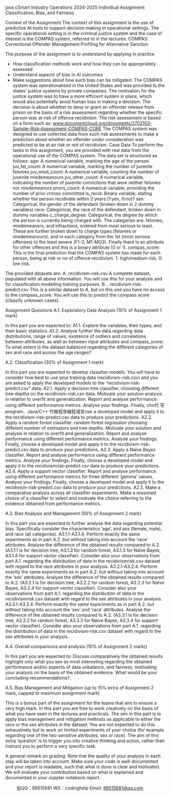java cSmart Industry Operations 2024-2025 
Individual Assignment 
Classification, Bias, and Fairness 
 
Context of the Assignment 
The context of this assignment is the use of predictive AI tools to support decision making in 
operational settings. The specific operational setting is in the criminal justice system and the case of 
interest is the COMPAS system, referred to in the lectures: 
COMPAS: Correctional Offender Management Profiling for Alternative Sanction 

The purpose of the assignment is to understand by applying in practice 
- How classification methods work and how they can be appropriately assessed 
- Understand aspects of bias in AI outcomes 
- Make suggestions about how such bias can be mitigated. 
The COMPAS system was operationalised in the United States and was provided to the states’ 
justice systems by private companies. The motivation for the justice system was to have a more 
efficient system in place, which would also potentially avoid human bias in making a decision. The 
decision is about whether to deny or grant an offender release from prison on the basis of a risk 
assessment regarding whether the specific person was at risk of offence recidivism. The risk 
assessment is based on a form such as: 
www.documentcloud.org/documents/2702103-Sample-Risk-Assessment-COMPAS-CORE 
The COMPAS system was designed to use collected data from such risk assessments to make a 
prediction about whether an offender under consideration was predicted to be at an risk or not of 
recidivism. 
Case Data 
To perform the tasks in this assignment, you are provided with real data from the operational use 
of the COMPAS system. The data set is structured as follows: 
age: A numerical variable, marking the age of the person 
juv_fel_count: A numerical variable, marking the number of juvenile felonies 
juv_misd_count: A numerical variable, counting the number of juvenile misdemeanours 
juv_other_count: A numerical variable, indicating the number of juvenile convictions that were 
neither felonies nor misdemeanors 
priors_count: A numerical variable, providing the number of prior crimes committed 
is_recid: Binary variable, stating whether the person recidivate within 2 years (1:yes, 0:no)? 
sex: Categorical, the gender of the defendant (broken down in 2 dummy variables) race: Categorical, the race of the defendant, broken down in dummy variables 
c_charge_degree: Categorical, the degree by which the person is currently being charged with. The 
categories are: felonies, misdemeanors, and infractions, ordered from most serious to least. These 
are further broken down to charge types (felonies or misdemeanours), and in each category from 
the 1st (most serious offenses) to the least severe (F1-3, M1-MO3). Finally there is an attribute for 
other offences and this is a binary attribute (0 or 1). 
compas_score: This is the final prediction that the COMPAS system has made for each person, 
being at risk or no of offence recidivism. 1: high/medium risk, 0: low risk. 
 
The provided datasets are: 
A. recidivism-risk.csv 
A complete dataset, populated with all above information. You will use this for your analysis and for 
classification modelling training purposes. 
B. . recidivism-risk-predict.csv 
This is a similar dataset to A, but on this one you have no access to the compass_score. You will use 
this to predict the compass score (classify unknown cases). 
 
Assignment Questions 
A.1. Exploratory Data Analysis (10% of Assignment 1 mark) 
 
In this part you are expected to: 
A1.1. Explore the variables, their types, and their basic statistics. 
A1.2. Analyse further the data regarding data distributions, range of values, existence of outliers 
and correlations between attributes, as well as between input attributes and compass_score. To 
what extent is the dataset balanced regarding the different categories of sex and race and across 
the age ranges? 
 
A.2. Classification (30% of Assignment 1 mark) 
 
In this part you are expected to develop classifier models. You will have to consider how best to use 
your training data (recidivism-risk.csv) and you are asked to apply the developed models to the 
“recidivism-risk-predict.csv” data. 
A2.1. Apply a decision tree classifier, choosing different tree depths on the recidivism-risk.csv data. 
Motivate your solution analysis in relation to overfit and generalization. Report and analyse 
performance using different performance metrics. Analyse your findings. Finally, cho代 写program、Java/C++
代做程序编程语言ose a 
developed model and apply it to the recidivism-risk-predict.csv data to produce your predictions. 
A2.2. Apply a random forest classifier. random forest regression choosing different number of 
estimators and tree depths. Motivate your solution and analysis in relation to overfit and 
generalization. Report and analyse performance using different performance metrics. Analyse your 
findings. Finally, choose a developed model and apply it to the recidivism-risk-predict.csv data to 
produce your predictions. A2.3. Apply a Naïve Bayes classifier. Report and analyse performance using different performance 
metrics. Analyse your findings. Finally, choose a developed model and apply it to the recidivismrisk-predict.csv
 data to produce your predictions. 
A2.4. Apply a support vector classifier. Report and analyse performance using different 
performance metrics for three different ‘gamma’ values. Analyse your findings. Finally, choose a 
developed model and apply it to the recidivism-risk-predict.csv data to produce your predictions. 
A2.5. Make a comparative analysis across all classifier experiments. Make a reasoned choice of a 
classifier to select and motivate the choice referring to the evidence obtained from performance 
metrics. 
 
A.3. Bias Analysis and Management (50% of Assignment 2 mark) 
 
In this part you are expected to further analyse the data regarding potential bias. Specifically 
consider the characteristics ‘age’, and sex (female, male), and race (all categories). 
A3.1.1-A3.1.4. Perform exactly the same experiments as in part A.2. but without taking into account 
the ‘race’ attributes. Analyse the difference of the obtained results compared to A.2. (A3.1.1 is for 
decision tree, A3.1.2 for random forest, A3.1.3 for Naïve Bayes, A3.1.4 for support vector classifier). 
Consider also your observations from part A.1. regarding the distribution of data in the recidivismrisk.csv
 dataset with regard to the race attributes in your analysis. 
A3.2.1-A3.2.4. Perform exactly the same experiments as in part A.2. but without taking into account 
the ‘sex’ attributes. Analyse the difference of the obtained results compared to A.2. (A3.2.1 is for 
decision tree, A3.2.2 for random forest, A3.2.3 for Naïve Bayes, A3.2.4 for support vector classifier). 
Consider also your observations from part A.1. regarding the distribution of data in the recidivismrisk.csv
 dataset with regard to the sex attributes in your analysis. 
A3.3.1-A3.3.4. Perform exactly the same experiments as in part A.2. but without taking into account 
the ‘sex’ and ‘race’ attributes. Analyse the difference of the obtained results compared to A.2. 
(A3.3.1 is for decision tree, A3.3.2 for random forest, A3.3.3 for Naïve Bayes, A3.3.4 for support 
vector classifier). Consider also your observations from part A.1. regarding the distribution of data 
in the recidivism-risk.csv dataset with regard to the sex attributes in your analysis. 
 
A.4. Overall comparisons and analysis (10% of Assignment 2 mark)) 
 
In this part you are expected to: 
Discuss comparatively the obtained results highlight only what you see as most interesting 
regarding the obtained performance and/or aspects of data unbalance, and fairness, motivating 
your analysis on the basis of the obtained evidence. What would be your concluding 
recommendations?. 
 
A.5. Bias Management and Mitigation (up to 15% extra of Assignment 2 mark, capped to 
maximum assignment mark) 
 
This is a bonus part of the assignment for the teams that aim to ensure a very high mark. In this 
part you are free to work creatively on the basis of what you have seen in the lectures and 
practicals. The aim in this part is to apply bias management and mitigation methods as applicable to 
either the race or the sex attributes in the dataset. You are not expected to do this exhaustively but 
to work on limited experiments of your choice (for example regarding one of the two sensitive attributes, sex or race). The aim of this extra ‘question’ is to trigger you into creative thinking and 
action, rather than instruct you to perform a very specific task. 
 
A general remark on grading: Note that the quality of your analysis in each step will be taken into 
account. Make sure your code is well-documented and your report is readable, such that what is 
done is clear and motivated. We will evaluate your contribution based on what is explained and 
documented in your Jupyter notebook report. 

         
加QQ：99515681  WX：codinghelp  Email: 99515681@qq.com
